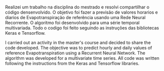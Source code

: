 Realizei um trabalho na disciplina do mestrado e resolvi compartilhar o código densenvolvido. 
O objetivo foi fazer a previsão de valores horarios e diarios de Evapotranspiração de referência usando uma Rede Neural Recorrente.
O algoritmo foi desenvolvido para uma série temporal multivariada.
Todo o codigo foi feito seguindo as instruções das bibliotecas Keras e Tensorflow.

I carried out an activity in the master's course and decided to share the code developed. 
The objective was to predict hourly and daily values of reference Evapotranspiration using a Recurrent Neural Network.
The algorithm was developed for a multivariate time series.
All code was written following the instructions from the Keras and Tensorflow libraries.
